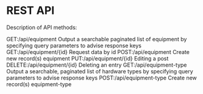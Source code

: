 # REST API




Description of API methods:

GET:/api/equipment
Output a searchable paginated list of equipment by specifying query parameters to advise response keys
GET:/api/equipment/{id}
Request data by id
POST:/api/equipment
Create new record(s) equipment
PUT:/api/equipment/{id}
Editing a post
DELETE:/api/equipment/{id}
Deleting an entry
GET:/api/equipment-type
Output a searchable, paginated list of hardware types by specifying query parameters to advise response keys
POST:/api/equipment-type
Create new record(s) equipment-type


